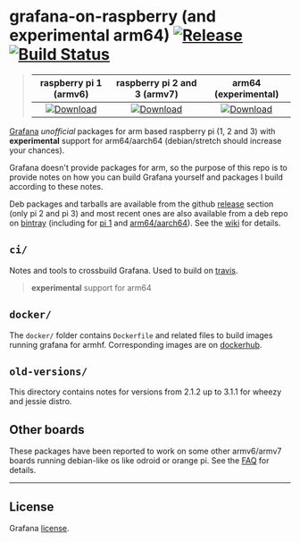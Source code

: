 # grafana-on-raspberry (and experimental arm64) [![Release][release-svg]][release_url] [![Build Status][ci-svg]][ci-url]

[release-svg]: https://img.shields.io/github/release/fg2it/grafana-on-raspberry.svg
[release_url]: https://github.com/fg2it/grafana-on-raspberry/releases/latest
[ci-svg]: https://travis-ci.org/fg2it/grafana-on-raspberry.svg?branch=master
[ci-url]: https://travis-ci.org/fg2it/grafana-on-raspberry

> | raspberry pi 1 (armv6) | raspberry pi 2 and 3 (armv7) | arm64 (experimental) |
> | :---: | :---: | :---: |
> | [ ![Download][pi1-svg] ][pi1-url] |  [ ![Download][pi2-svg] ][pi2-url] | [ ![Download][arm64-svg] ][arm64-url]

[pi1-svg]: https://api.bintray.com/packages/fg2it/deb-rpi-1b/grafana-on-raspberry/images/download.svg
[pi1-url]: https://bintray.com/fg2it/deb-rpi-1b/grafana-on-raspberry/_latestVersion
[pi2-svg]: https://api.bintray.com/packages/fg2it/deb/grafana-on-raspberry/images/download.svg
[pi2-url]: https://bintray.com/fg2it/deb/grafana-on-raspberry/_latestVersion
[arm64-svg]: https://api.bintray.com/packages/fg2it/deb-arm64/grafana-on-raspberry/images/download.svg
[arm64-url]: https://bintray.com/fg2it/deb-arm64/grafana-on-raspberry/_latestVersion


[Grafana](http://grafana.org) *unofficial* packages for arm based raspberry pi (1, 2 and 3) with **experimental** support for arm64/aarch64 (debian/stretch should increase your chances).

Grafana doesn't provide packages for arm, so the purpose of this repo is to provide notes
on how you can build Grafana yourself and packages I build according to these notes.

Deb packages and tarballs are available from the github [release][release] section
(only pi 2 and pi 3) and most recent ones are also available from a deb repo on
[bintray][bintray-pi2/3] (including for [pi 1][bintray-pi1] and [arm64/aarch64][bintray-arm64]). See the
[wiki](../../wiki) for details.

[release]: https://github.com/fg2it/grafana-on-raspberry/releases
[bintray-pi2/3]: https://bintray.com/fg2it/deb/grafana-on-raspberry "bintray repo for pi 2/3"
[bintray-pi1]: https://bintray.com/fg2it/deb-rpi-1b/grafana-on-raspberry "bintray repo for pi 1b"
[bintray-arm64]: https://bintray.com/fg2it/deb-arm64/grafana-on-raspberry "bintray repo for arm64/aarch64"

## `ci/`
Notes and tools to crossbuild Grafana. Used to build on [travis](https://travis-ci.org/).

> **experimental** support for arm64

## `docker/`
The `docker/` folder contains `Dockerfile` and related files to build images
running grafana for armhf. Corresponding images are on [dockerhub](https://hub.docker.com/r/fg2it/grafana-armhf/).

## `old-versions/`
This directory contains notes for versions from 2.1.2 up to 3.1.1 for wheezy and jessie distro.

## Other boards
These packages have been reported to work on some other armv6/armv7 boards running
debian-like os like odroid or orange pi. See the [FAQ](../../wiki/FAQ) for details.

---

## License
Grafana [license](https://github.com/grafana/grafana/blob/master/LICENSE.md).

